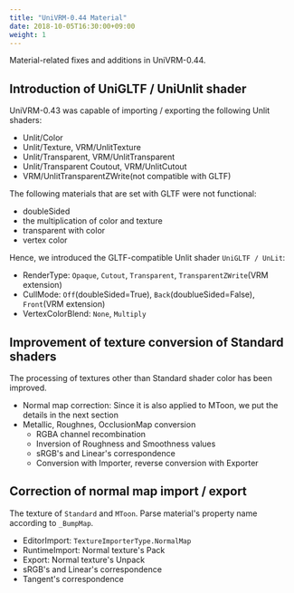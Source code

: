 ```yaml
---
title: "UniVRM-0.44 Material"
date: 2018-10-05T16:30:00+09:00
weight: 1
---
```


Material-related fixes and additions in UniVRM-0.44.

## Introduction of UniGLTF / UniUnlit shader
UniVRM-0.43 was capable of importing / exporting the following Unlit shaders:

* Unlit/Color
* Unlit/Texture, VRM/UnlitTexture
* Unlit/Transparent, VRM/UnlitTransparent
* Unlit/Transparent Coutout, VRM/UnlitCutout
* VRM/UnlitTransparentZWrite(not compatible with GLTF)

The following materials that are set with GLTF were not functional:

* doubleSided
* the multiplication of color and texture
* transparent with color
* vertex color

Hence, we introduced the GLTF-compatible Unlit shader `UniGLTF / UnLit`:

* RenderType: `Opaque`, `Cutout`, `Transparent`, `TransparentZWrite`(VRM extension)
* CullMode: `Off`(doubleSided=True), `Back`(doublueSided=False), `Front`(VRM extension)
* VertexColorBlend: `None`, `Multiply`

## Improvement of texture conversion of Standard shaders

The processing of textures other than Standard shader color has been improved.

* Normal map correction: Since it is also applied to MToon, we put the details in the next section
* Metallic, Roughnes, OcclusionMap conversion
    * RGBA channel recombination
    * Inversion of Roughness and Smoothness values
    * sRGB's and Linear's correspondence
    * Conversion with Importer, reverse conversion with Exporter

## Correction of normal map import / export 

The texture of `Standard` and `MToon`.
Parse material's property name according to `_BumpMap`.

* EditorImport: `TextureImporterType.NormalMap`
* RuntimeImport: Normal texture's Pack
* Export: Normal texture's Unpack
* sRGB's and Linear's correspondence
* Tangent's correspondence
